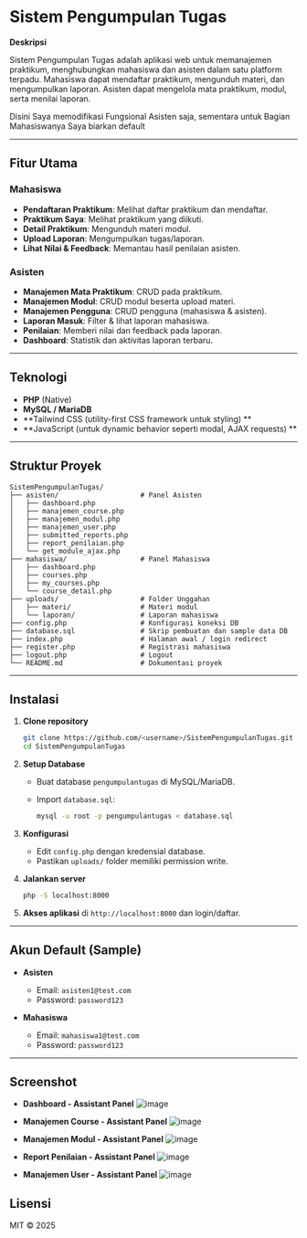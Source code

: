 # Sistem Pengumpulan Tugas

**Deskripsi**

Sistem Pengumpulan Tugas adalah aplikasi web untuk memanajemen praktikum, menghubungkan mahasiswa dan asisten dalam satu platform terpadu. Mahasiswa dapat mendaftar praktikum, mengunduh materi, dan mengumpulkan laporan. Asisten dapat mengelola mata praktikum, modul, serta menilai laporan.

Disini Saya memodifikasi Fungsional Asisten saja, sementara untuk Bagian Mahasiswanya Saya biarkan default

---

## Fitur Utama

### Mahasiswa

* **Pendaftaran Praktikum**: Melihat daftar praktikum dan mendaftar.
* **Praktikum Saya**: Melihat praktikum yang diikuti.
* **Detail Praktikum**: Mengunduh materi modul.
* **Upload Laporan**: Mengumpulkan tugas/laporan.
* **Lihat Nilai & Feedback**: Memantau hasil penilaian asisten.

### Asisten

* **Manajemen Mata Praktikum**: CRUD pada praktikum.
* **Manajemen Modul**: CRUD modul beserta upload materi.
* **Manajemen Pengguna**: CRUD pengguna (mahasiswa & asisten).
* **Laporan Masuk**: Filter & lihat laporan mahasiswa.
* **Penilaian**: Memberi nilai dan feedback pada laporan.
* **Dashboard**: Statistik dan aktivitas laporan terbaru.

---

## Teknologi

* **PHP** (Native)
* **MySQL / MariaDB**
* **Tailwind CSS  (utility-first CSS framework untuk styling) **
* **JavaScript (untuk dynamic behavior seperti modal, AJAX requests) **

---

## Struktur Proyek

```
SistemPengumpulanTugas/
├── asisten/                    # Panel Asisten
│   ├── dashboard.php
│   ├── manajemen_course.php
│   ├── manajemen_modul.php
│   ├── manajemen_user.php
│   ├── submitted_reports.php
│   ├── report_penilaian.php
│   └── get_module_ajax.php
├── mahasiswa/                  # Panel Mahasiswa
│   ├── dashboard.php
│   ├── courses.php
│   ├── my_courses.php
│   └── course_detail.php
├── uploads/                    # Folder Unggahan
│   ├── materi/                 # Materi modul
│   └── laporan/                # Laporan mahasiswa
├── config.php                  # Konfigurasi koneksi DB
├── database.sql                # Skrip pembuatan dan sample data DB
├── index.php                   # Halaman awal / login redirect
├── register.php                # Registrasi mahasiswa
├── logout.php                  # Logout
└── README.md                   # Dokumentasi proyek
```

---

## Instalasi

1. **Clone repository**

   ```bash
   git clone https://github.com/<username>/SistemPengumpulanTugas.git
   cd SistemPengumpulanTugas
   ```
2. **Setup Database**

   * Buat database `pengumpulantugas` di MySQL/MariaDB.
   * Import `database.sql`:

     ```bash
     mysql -u root -p pengumpulantugas < database.sql
     ```
3. **Konfigurasi**

   * Edit `config.php` dengan kredensial database.
   * Pastikan `uploads/` folder memiliki permission write.
4. **Jalankan server**

   ```bash
   php -S localhost:8000
   ```
5. **Akses aplikasi** di `http://localhost:8000` dan login/daftar.

---

## Akun Default (Sample)

* **Asisten**

  * Email: `asisten1@test.com`
  * Password: `password123`
* **Mahasiswa**

  * Email: `mahasiswa1@test.com`
  * Password: `password123`

---
## Screenshot
* **Dashboard - Assistant Panel**
  ![image](https://github.com/user-attachments/assets/d7bd5ed6-ec52-4935-a7b1-742823f1a999)

* **Manajemen Course - Assistant Panel**
  ![image](https://github.com/user-attachments/assets/e79132e0-032d-4356-9022-9dd2904aa93c)

* **Manajemen Modul - Assistant Panel**
  ![image](https://github.com/user-attachments/assets/76138774-7878-4bbf-ae78-46bba0a06740)

* **Report Penilaian - Assistant Panel**
  ![image](https://github.com/user-attachments/assets/23a9da6f-9f7c-4772-91df-5c3bf3382c88)

* **Manajemen User - Assistant Panel**
  ![image](https://github.com/user-attachments/assets/45e37413-ff9b-4922-83c0-d176266908bb)












## Lisensi

MIT © 2025
